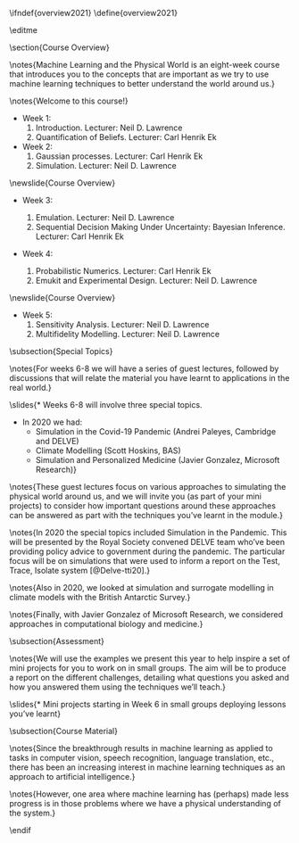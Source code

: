 \ifndef{overview2021}
\define{overview2021}

\editme


\section{Course Overview}

\notes{Machine Learning and the Physical World is an eight-week course that introduces you to the concepts that are important as we try to use machine learning techniques to better understand the world around us.}

\notes{Welcome to this course!}

* Week 1:
  1. Introduction. Lecturer: Neil D. Lawrence
  2. Quantification of Beliefs. Lecturer: Carl Henrik Ek
* Week 2:
  1. Gaussian processes. Lecturer: Carl Henrik Ek
  2. Simulation. Lecturer: Neil D. Lawrence

\newslide{Course Overview}

* Week 3:
  1. Emulation. Lecturer: Neil D. Lawrence
  2. Sequential Decision Making Under Uncertainty: Bayesian Inference. Lecturer: Carl Henrik Ek

* Week 4:
  1. Probabilistic Numerics. Lecturer: Carl Henrik Ek
  2. Emukit and Experimental Design. Lecturer: Neil D. Lawrence

\newslide{Course Overview}

* Week 5:
  1. Sensitivity Analysis. Lecturer: Neil D. Lawrence
  2. Multifidelity Modelling. Lecturer: Neil D. Lawrence

\subsection{Special Topics}

\notes{For weeks 6-8 we will have a series of guest lectures, followed by discussions that will relate the material you have learnt to applications in the real world.}

\slides{* Weeks 6-8 will involve three special topics.
* In 2020 we had:
    * Simulation in the Covid-19 Pandemic (Andrei Paleyes, Cambridge and DELVE)
    * Climate Modelling (Scott Hoskins, BAS)
    * Simulation and Personalized Medicine (Javier Gonzalez, Microsoft Research)}

\notes{These guest lectures focus on various approaches to simulating the physical world around us, and we will invite you (as part of your mini projects) to consider how important questions around these approaches can be answered as part with the techniques you’ve learnt in the module.}

\notes{In 2020 the special topics included Simulation in the Pandemic. This will be presented by the Royal Society convened DELVE team who’ve been providing policy advice to government during the pandemic. The particular focus will be on simulations that were used to inform a report on the Test, Trace, Isolate system [@Delve-tti20].}

\notes{Also in 2020, we looked at simulation and surrogate modelling in climate models with the British Antarctic Survey.}

\notes{Finally, with Javier Gonzalez of Microsoft Research, we considered approaches in computational biology and medicine.}

\subsection{Assessment}

\notes{We will use the examples we present this year to help inspire a set of mini projects for you to work on in small groups. The aim will be to produce a report on the different challenges, detailing what questions you asked and how you answered them using the techniques we’ll teach.}

\slides{* Mini projects starting in Week 6 in small groups deploying lessons you’ve learnt}

\subsection{Course Material}

\notes{Since the breakthrough results in machine learning as applied to tasks in computer vision, speech recognition, language translation, etc., there has been an increasing interest in machine learning techniques as an approach to artificial intelligence.}

\notes{However, one area where machine learning has (perhaps) made less progress is in those problems where we have a physical understanding of the system.}

\endif
